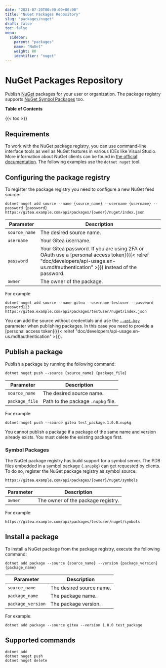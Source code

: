```yaml
---
date: "2021-07-20T00:00:00+00:00"
title: "NuGet Packages Repository"
slug: "packages/nuget"
draft: false
toc: false
menu:
  sidebar:
    parent: "packages"
    name: "NuGet"
    weight: 80
    identifier: "nuget"
---
```


# NuGet Packages Repository

Publish [NuGet](https://www.nuget.org/) packages for your user or organization. The package registry supports [NuGet Symbol Packages](https://docs.microsoft.com/en-us/nuget/create-packages/symbol-packages-snupkg) too.

**Table of Contents**

{{< toc >}}

## Requirements

To work with the NuGet package registry, you can use command-line interface tools as well as NuGet features in various IDEs like Visual Studio.
More information about NuGet clients can be found in [the official documentation](https://docs.microsoft.com/en-us/nuget/install-nuget-client-tools).
The following examples use the `dotnet nuget` tool.

## Configuring the package registry

To register the package registry you need to configure a new NuGet feed source:

```shell
dotnet nuget add source --name {source_name} --username {username} --password {password} https://gitea.example.com/api/packages/{owner}/nuget/index.json
```

| Parameter     | Description |
| ------------- | ----------- |
| `source_name` | The desired source name. |
| `username`    | Your Gitea username. |
| `password`    | Your Gitea password. If you are using 2FA or OAuth use a [personal access token]({{< relref "doc/developers/api-usage.en-us.md#authentication" >}}) instead of the password. |
| `owner`       | The owner of the package. |

For example:

```shell
dotnet nuget add source --name gitea --username testuser --password password123 https://gitea.example.com/api/packages/testuser/nuget/index.json
```

You can add the source without credentials and use the [`--api-key`](https://docs.microsoft.com/en-us/dotnet/core/tools/dotnet-nuget-push) parameter when publishing packages. In this case you need to provide a [personal access token]({{< relref "doc/developers/api-usage.en-us.md#authentication" >}}).

## Publish a package

Publish a package by running the following command:

```shell
dotnet nuget push --source {source_name} {package_file}
```

| Parameter      | Description |
| -------------- | ----------- |
| `source_name`  | The desired source name. |
| `package_file` | Path to the package `.nupkg` file. |

For example:

```shell
dotnet nuget push --source gitea test_package.1.0.0.nupkg
```

You cannot publish a package if a package of the same name and version already exists. You must delete the existing package first.

### Symbol Packages

The NuGet package registry has build support for a symbol server. The PDB files embedded in a symbol package (`.snupkg`) can get requested by clients.
To do so, register the NuGet package registry as symbol source:

```
https://gitea.example.com/api/packages/{owner}/nuget/symbols
```

| Parameter | Description |
| --------- | ----------- |
| `owner`   | The owner of the package registry. |

For example:

```
https://gitea.example.com/api/packages/testuser/nuget/symbols
```

## Install a package

To install a NuGet package from the package registry, execute the following command:

```shell
dotnet add package --source {source_name} --version {package_version} {package_name}
```

| Parameter         | Description |
| ----------------- | ----------- |
| `source_name`     | The desired source name. |
| `package_name`    | The package name. |
| `package_version` | The package version. |

For example:

```shell
dotnet add package --source gitea --version 1.0.0 test_package
```

## Supported commands

```
dotnet add
dotnet nuget push
dotnet nuget delete
```
